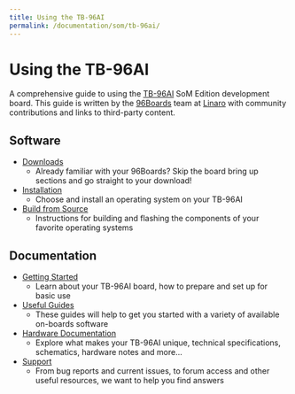 ```yaml
---
title: Using the TB-96AI
permalink: /documentation/som/tb-96ai/
---
```

# Using the TB-96AI

A comprehensive guide to using the [TB-96AI](https://www.96boards.org/) SoM Edition development board. This guide is written by the [96Boards](https://www.96boards.org) team at [Linaro](http://www.linaro.org) with community contributions and links to third-party content.

## Software

- [Downloads](downloads/)
   - Already familiar with your 96Boards? Skip the board bring up sections and go straight to your download!
- [Installation](installation/)
   - Choose and install an operating system on your TB-96AI
- [Build from Source](build/)
   - Instructions for building and flashing the components of your favorite operating systems

## Documentation

- [Getting Started](getting-started/)
   - Learn about your TB-96AI board, how to prepare and set up for basic use
- [Useful Guides](guides/)
   - These guides will help to get you started with a variety of available on-boards software
- [Hardware Documentation](hardware-docs/)
   - Explore what makes your TB-96AI unique, technical specifications, schematics, hardware notes and more...
- [Support](support/)
   - From bug reports and current issues, to forum access and other useful resources, we want to help you find answers
